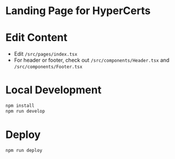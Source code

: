 # Landing Page for HyperCerts


# Edit Content
* Edit `/src/pages/index.tsx`
* For header or footer, check out `/src/components/Header.tsx` and  `/src/components/Footer.tsx`

# Local Development
```sh
npm install
npm run develop
```

# Deploy
```sh
npm run deploy
```